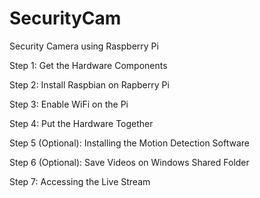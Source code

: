 # SecurityCam
Security Camera using Raspberry Pi



Step 1: Get the Hardware Components

Step 2: Install Raspbian on Rapberry Pi

Step 3: Enable WiFi on the Pi

Step 4: Put the Hardware Together

Step 5 (Optional): Installing the Motion Detection Software

Step 6 (Optional): Save Videos on Windows Shared Folder

Step 7: Accessing the Live Stream
